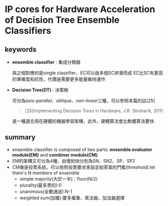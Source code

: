 # IP cores for Hardware Acceleration of Decision Tree Ensemble Classifiers
## keywords
* **ensemble classifier** : 集成分類器
 
  與之相對應的是single classifier，EC可以由多個SC拼湊而成
  EC比SC有更高的準確度和抗性，代價是需要更多能量維持運作
* **Decision Tree(DT)** : 決策樹

  可分為*axis-parallel*、*oblique*、*non-linear*三種，可以參照本篇的註[25]
  > [25]Implementing Decision Trees in Hardware, J.R. Struharik, 2011

  是一種適合用在硬體的機器學習架構，此外，硬體算法會比軟體算法要快

## summary
* ensemble classifier is composed of two parts: **ensemble evaluator module(EM)** and **combiner module(CM)**
* EM的架構又可分為4種，由慢到快分別為SN、SN2、SP、SP2
* CM像是投票系統，可以依照投票要求來設定給答案的門檻(threshold):let there's N members of ensemble
  * simple majority(大於一半)：floor(N/2)
  * plurality(最多票的):0
  * unanimous(全數通過):N-1
  * weighted sum(加權):要多權重、乘法器、加法器選擇
